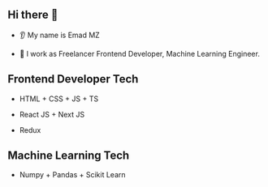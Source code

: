 ## Hi there 👋

* 👂 My name is Emad MZ

* 🔭 I work as Freelancer Frontend Developer, Machine Learning Engineer.

## Frontend Developer Tech

* HTML + CSS + JS + TS

* React JS + Next JS
  
* Redux

## Machine Learning Tech 

* Numpy + Pandas + Scikit Learn 






<!--
**emimamadi/emimamadi** is a ✨ _special_ ✨ repository because its `README.md` (this file) appears on your GitHub profile.

Here are some ideas to get you started:

- 🔭 I’m currently working as Freelancer
- 🌱 I’m currently learning Frontend Developer + Machine Learning Engineer
- 👯 I’m looking to collaborate on ...
- 🤔 I’m looking for help with ...
- 💬 Ask me about ...
- 📫 How to reach me: ...
- 😄 Pronouns: ...
- ⚡ Fun fact: ...
-->
